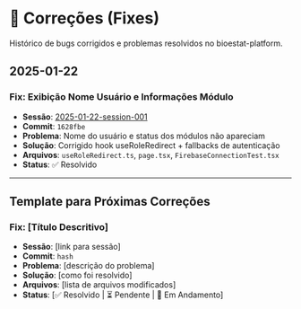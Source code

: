 # 🔧 Correções (Fixes)

Histórico de bugs corrigidos e problemas resolvidos no bioestat-platform.

## 2025-01-22

### Fix: Exibição Nome Usuário e Informações Módulo
- **Sessão**: [2025-01-22-session-001](../sessions/2025-01-22-session-001.md)
- **Commit**: `1628fbe`
- **Problema**: Nome do usuário e status dos módulos não apareciam
- **Solução**: Corrigido hook useRoleRedirect + fallbacks de autenticação
- **Arquivos**: `useRoleRedirect.ts`, `page.tsx`, `FirebaseConnectionTest.tsx`
- **Status**: ✅ Resolvido

---

## Template para Próximas Correções

### Fix: [Título Descritivo]
- **Sessão**: [link para sessão]
- **Commit**: `hash`
- **Problema**: [descrição do problema]
- **Solução**: [como foi resolvido]
- **Arquivos**: [lista de arquivos modificados]
- **Status**: [✅ Resolvido | ⏳ Pendente | 🔄 Em Andamento]